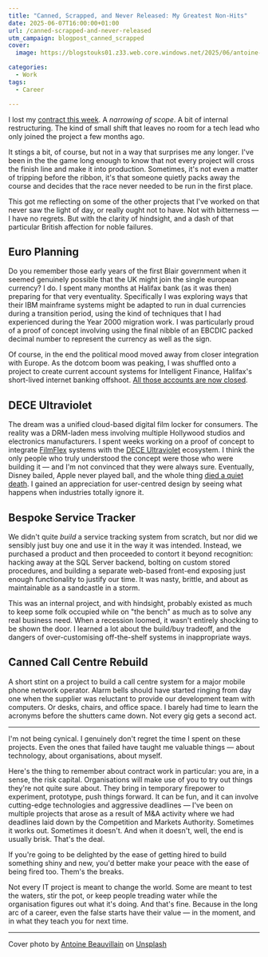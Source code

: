 ```yaml
---
title: "Canned, Scrapped, and Never Released: My Greatest Non-Hits"
date: 2025-06-07T16:00:00+01:00
url: /canned-scrapped-and-never-released
utm_campaign: blogpost_canned_scrapped
cover: 
  image: https://blogstouks01.z33.web.core.windows.net/2025/06/antoine-beauvillain-M-obGtfDlUU-unsplash-720.jpg

categories:
  - Work
tags:
  - Career

---
```


I lost my [contract this week](/available-soon-hire-me-before-someone-else-does/). A _narrowing of scope_. A bit of internal restructuring. The kind of small shift that leaves no room for a tech lead who only joined the project a few months ago.

It stings a bit, of course, but not in a way that surprises me any longer. I've been in the the game long enough to know that not every project will cross the finish line and make it into production. Sometimes, it's not even a matter of tripping before the ribbon, it's that someone quietly packs away the course and decides that the race never needed to be run in the first place.

This got me reflecting on some of the other projects that I've worked on that never saw the light of day, or really ought not to have. Not with bitterness — I have no regrets. But with the clarity of hindsight, and a dash of that particular British affection for noble failures.

## Euro Planning

Do you remember those early years of the first Blair government when it seemed genuinely possible that the UK might join the single european currency? I do. I spent many months at Halifax bank (as it was then) preparing for that very eventuality. Specifically I was exploring ways that their IBM mainframe systems might be adapted to run in dual currencies during a transition period, using the kind of techniques that I had experienced during the Year 2000 migration work. I was particularly proud of a proof of concept involving using the final nibble of an EBCDIC packed decimal number to represent the currency as well as the sign.

Of course, in the end the political mood moved away from closer integration with Europe. As the dotcom boom was peaking, I was shuffled onto a project to create current account systems for Intelligent Finance, Halifax's short-lived internet banking offshoot. [All those accounts are now closed](https://www.if.com/current-accounts.html).

## DECE Ultraviolet

The dream was a unified cloud-based digital film locker for consumers. The reality was a DRM-laden mess involving multiple Hollywood studios and electronics manufacturers. I spent weeks working on a proof of concept to integrate [FilmFlex](https://en.wikipedia.org/wiki/FilmFlex) systems with the [DECE Ultraviolet](https://en.wikipedia.org/wiki/UltraViolet_(website)) ecosystem. I think the only people who truly understood the concept were those who were building it — and I'm not convinced that they were always sure. Eventually, Disney bailed, Apple never played ball, and the whole thing [died a quiet death](https://variety.com/2019/digital/news/ultraviolet-shutting-down-1203123898/). I gained an appreciation for user-centred design by seeing what happens when industries totally ignore it.

## Bespoke Service Tracker

We didn't quite _build_ a service tracking system from scratch, but nor did we sensibly just buy one and use it in the way it was intended. Instead, we purchased a product and then proceeded to contort it beyond recognition: hacking away at the SQL Server backend, bolting on custom stored procedures, and building a separate web-based front-end exposing just enough functionality to justify our time. It was nasty, brittle, and about as maintainable as a sandcastle in a storm.

This was an internal project, and with hindsight, probably existed as much to keep some folk occupied while on "the bench" as much as to solve any real business need. When a recession loomed, it wasn't entirely shocking to be shown the door. I learned a lot about the build/buy tradeoff, and the dangers of over-customising off-the-shelf systems in inappropriate ways.

## Canned Call Centre Rebuild

A short stint on a project to build a call centre system for a major mobile phone network operator. Alarm bells should have started ringing from day one when the supplier was reluctant to provide our development team with computers. Or desks, chairs, and office space. I barely had time to learn the acronyms before the shutters came down. Not every gig gets a second act.

---

I'm not being cynical. I genuinely don't regret the time I spent on these projects. Even the ones that failed have taught me valuable things — about technology, about organisations, about myself.

Here's the thing to remember about contract work in particular: you are, in a sense, the risk capital. Organisations will make use of you to try out things they're not quite sure about. They bring in temporary firepower to experiment, prototype, push things forward. It can be fun, and it can involve cutting-edge technologies and aggressive deadlines — I've been on multiple projects that arose as a result of M&A activity where we had deadlines laid down by the Competition and Markets Authority. Sometimes it works out. Sometimes it doesn't. And when it doesn't, well, the end is usually brisk. That's the deal.

If you're going to be delighted by the ease of getting hired to build something shiny and new, you'd better make your peace with the ease of being fired too. Them's the breaks.

Not every IT project is meant to change the world. Some are meant to test the waters, stir the pot, or keep people treading water while the organisation figures out what it's doing. And that's fine. Because in the long arc of a career, even the false starts have their value — in the moment, and in what they teach you for next time.

---

Cover photo by [Antoine Beauvillain](https://unsplash.com/@antoinebeauvillain?utm_content=creditCopyText&utm_medium=referral&utm_source=unsplash) on [Unsplash](https://unsplash.com/photos/train-rail-between-wall-M-obGtfDlUU?utm_content=creditCopyText&utm_medium=referral&utm_source=unsplash)
